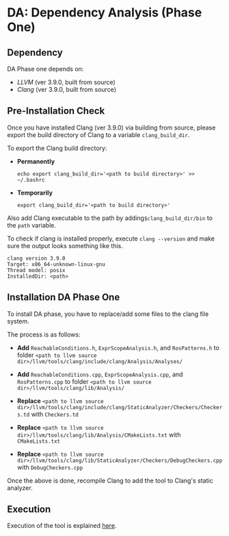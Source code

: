 # DA: Dependency Analysis (Phase One)

## Dependency
DA Phase one depends on:
- *LLVM* (ver 3.9.0, built from source) 
- *Clang* (ver 3.9.0, built from source)

## Pre-Installation Check

Once you have installed Clang (ver 3.9.0) via building from source, please export the build directory of Clang to a variable `clang_build_dir`.

To export the Clang build directory:

- **Permanently** 

    `echo export clang_build_dir='<path to build directory>' >> ~/.bashrc`
	
- **Temporarily**

    `export clang_build_dir='<path to build directory>'`

Also add Clang executable to the path by adding`$clang_build_dir/bin` to the `path` variable.

To check if clang is installed properly, execute `clang --version` and make sure the output looks something like this.

    clang version 3.9.0 
    Target: x86_64-unknown-linux-gnu
    Thread model: posix
    InstalledDir: <path>

## Installation DA Phase One

To install DA phase, you have to replace/add some files to the clang file system. 

The process is as follows:

* **Add** `ReachableConditions.h`, `ExprScopeAnalysis.h`, and `RosPatterns.h` to folder `<path to llvm source dir>/llvm/tools/clang/include/clang/Analysis/Analyses/`

* **Add** `ReachableConditions.cpp`, `ExprScopeAnalysis.cpp`, and `RosPatterns.cpp` to folder `<path to llvm source dir>/llvm/tools/clang/lib/Analysis/`

* **Replace**
`<path to llvm source dir>/llvm/tools/clang/include/clang/StaticAnalyzer/Checkers/Checkers.td` with `Checkers.td`

* **Replace**
`<path to llvm source dir>/llvm/tools/clang/lib/Analysis/CMakeLists.txt` with `CMakeLists.txt`

* **Replace**
`<path to llvm source dir>/llvm/tools/clang/lib/StaticAnalyzer/Checkers/DebugCheckers.cpp` with `DebugCheckers.cpp`

Once the above is done, recompile Clang to add the tool to Clang's static analyzer. 


## Execution

Execution of the tool is explained [here](tbd).
